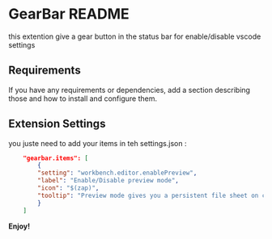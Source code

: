 # GearBar README

this extention give a gear button in the status bar for enable/disable vscode settings

## Requirements

If you have any requirements or dependencies, add a section describing those and how to install and configure them.

## Extension Settings

you juste need to add your items in teh settings.json :

```json
    "gearbar.items": [
        {
        "setting": "workbench.editor.enablePreview",
        "label": "Enable/Disable preview mode",
        "icon": "$(zap)",
        "tooltip": "Preview mode gives you a persistent file sheet on click"
        }
    ]
```

**Enjoy!**
